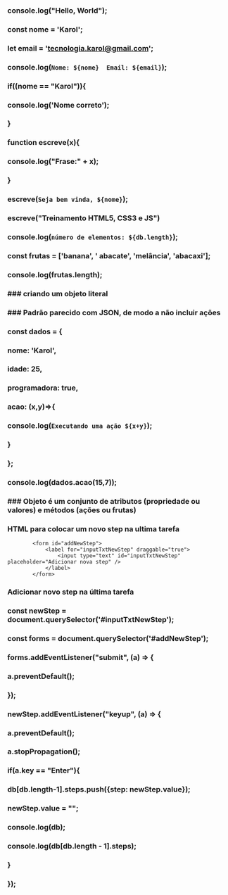 ### console.log("Hello, World");

### const nome = 'Karol';
### let email = 'tecnologia.karol@gmail.com';
### console.log(`Nome: ${nome}  Email: ${email}`);

### if((nome == "Karol")){
###     console.log('Nome correto');
### }

### function escreve(x){
###     console.log("Frase:" + x);
### }

### escreve(`Seja bem vinda, ${nome}`);
### escreve("Treinamento HTML5, CSS3 e JS")

### console.log(`número de elementos: ${db.length}`);

### const frutas = ['banana', ' abacate', 'melância', 'abacaxi'];

### console.log(frutas.length);

### ### criando um objeto literal
### ### Padrão parecido com JSON, de modo a não incluir ações
### const dados = {
###     nome: 'Karol',
###     idade: 25,
###     programadora: true,
###     acao: (x,y)=>{
###         console.log(`Executando uma ação ${x+y}`);
###     }
### };
### console.log(dados.acao(15,7));

### ### Objeto é um conjunto de atributos (propriedade ou valores) e métodos (ações ou frutas)

### HTML para colocar um novo step na ultima tarefa

            <form id="addNewStep">
                <label for="inputTxtNewStep" draggable="true">
                    <input type="text" id="inputTxtNewStep" placeholder="Adicionar nova step" />
                </label>
            </form>

### Adicionar novo step na última tarefa 

### const newStep = document.querySelector('#inputTxtNewStep');
### const forms = document.querySelector('#addNewStep');
### forms.addEventListener("submit", (a) => {
###     a.preventDefault();
### });
### newStep.addEventListener("keyup", (a) => {
###     a.preventDefault();
###     a.stopPropagation();
###     if(a.key == "Enter"){       
###         db[db.length-1].steps.push({step: newStep.value});
###         newStep.value = "";
###         console.log(db);
###         console.log(db[db.length - 1].steps);
###     }    
### });